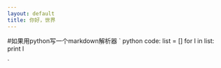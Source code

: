 ```yaml
---
layout: default
title: 你好，世界
---
```

#如果用python写一个markdown解析器
`
python code:
list = []
for l in list:
	print l

`
